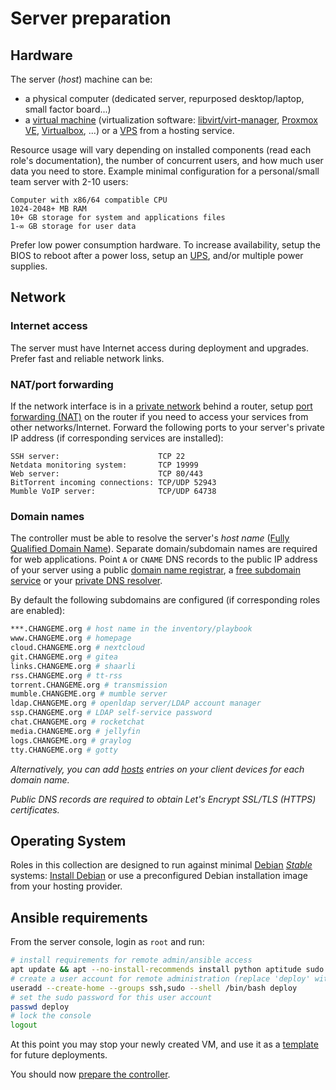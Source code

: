 # Server preparation

## Hardware

The server (_host_) machine can be:
- a physical computer (dedicated server, repurposed desktop/laptop, small factor board...)
- a [virtual machine](https://en.wikipedia.org/wiki/Virtualization) (virtualization software: [libvirt/virt-manager](../../appendices/virt-manager.md), [Proxmox VE](https://en.wikipedia.org/wiki/Proxmox_Virtual_Environment), [Virtualbox](https://en.wikipedia.org/wiki/VirtualBox), ...) or a [VPS](https://en.wikipedia.org/wiki/Virtual_private_server) from a hosting service.

Resource usage will vary depending on installed components (read each role's documentation), the number of concurrent users, and how much user data you need to store. Example minimal configuration for a personal/small team server with 2-10 users:

```
Computer with x86/64 compatible CPU
1024-2048+ MB RAM
10+ GB storage for system and applications files
1-∞ GB storage for user data
```

Prefer low power consumption hardware. To increase availability, setup the BIOS to reboot after a power loss, setup an [UPS](https://en.wikipedia.org/wiki/Uninterruptible_power_supply), and/or multiple power supplies.


## Network


### Internet access

The server must have Internet access during deployment and upgrades. Prefer fast and reliable network links. 


### NAT/port forwarding

If the network interface is in a [private network](https://en.wikipedia.org/wiki/Private_network#Private_IPv4_addresses) behind a router, setup [port forwarding (NAT)](https://en.wikipedia.org/wiki/Port_forwarding) on the router if you need to access your services from other networks/Internet. Forward the following ports to your server's private IP address (if corresponding services are installed):

```
SSH server:                      TCP 22
Netdata monitoring system:       TCP 19999
Web server:                      TCP 80/443
BitTorrent incoming connections: TCP/UDP 52943
Mumble VoIP server:              TCP/UDP 64738
```

### Domain names

The controller must be able to resolve the server's _host name_ ([Fully Qualified Domain Name](https://en.wikipedia.org/wiki/Fully_qualified_domain_name)). Separate domain/subdomain names are required for web applications. Point `A` or `CNAME` DNS records to the public IP address of your server using a public [domain name registrar](https://en.wikipedia.org/wiki/Domain_name_registrar), a [free subdomain service](https://freedns.afraid.org/domain/registry/) or your [private DNS resolver](PFSENSE.md#dns).

By default the following subdomains are configured (if corresponding roles are enabled):

```bash
***.CHANGEME.org # host name in the inventory/playbook
www.CHANGEME.org # homepage
cloud.CHANGEME.org # nextcloud
git.CHANGEME.org # gitea
links.CHANGEME.org # shaarli
rss.CHANGEME.org # tt-rss
torrent.CHANGEME.org # transmission
mumble.CHANGEME.org # mumble server
ldap.CHANGEME.org # openldap server/LDAP account manager
ssp.CHANGEME.org # LDAP self-service password
chat.CHANGEME.org # rocketchat
media.CHANGEME.org # jellyfin
logs.CHANGEME.org # graylog
tty.CHANGEME.org # gotty
```

_Alternatively, you can add [hosts](https://en.wikipedia.org/wiki/Hosts_%28file%29) entries on your client devices for each domain name._

_Public DNS records are required to obtain Let's Encrypt SSL/TLS (HTTPS) certificates._


## Operating System

Roles in this collection are designed to run against minimal [Debian](https://www.debian.org/) [_Stable_](https://wiki.debian.org/DebianStable) systems: [Install Debian](../../appendices/debian.md) or use a preconfigured Debian installation image from your hosting provider.


## Ansible requirements

From the server console, login as `root` and run:

```bash
# install requirements for remote admin/ansible access
apt update && apt --no-install-recommends install python aptitude sudo openssh-server
# create a user account for remote administration (replace 'deploy' with the desired account name)
useradd --create-home --groups ssh,sudo --shell /bin/bash deploy
# set the sudo password for this user account
passwd deploy
# lock the console
logout
```

At this point you may stop your newly created VM, and use it as a [template](../../appendices/virt-manager.md) for future deployments.

You should now [prepare the controller](controller-preparation.md).
